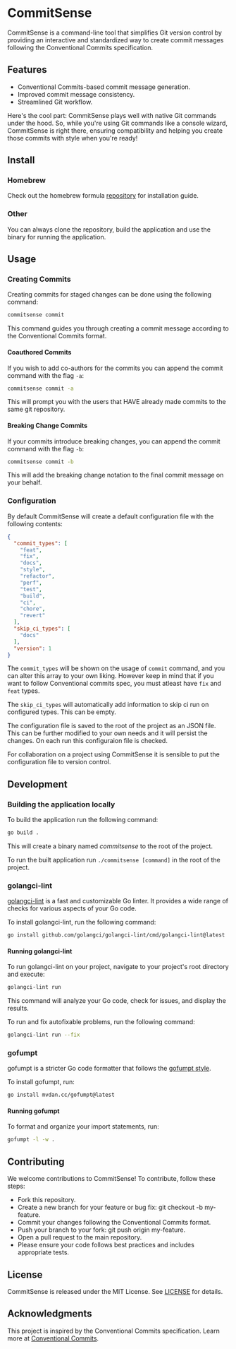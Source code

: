 # CommitSense

CommitSense is a command-line tool that simplifies Git version control by providing an interactive and standardized way to create commit messages following the Conventional Commits specification.

## Features

- Conventional Commits-based commit message generation.
- Improved commit message consistency.
- Streamlined Git workflow.

Here's the cool part: CommitSense plays well with native Git commands under the hood. So, while you're using Git commands like a console wizard, CommitSense is right there, ensuring compatibility and helping you create those commits with style when you're ready!

## Install

### Homebrew

Check out the homebrew formula [repository](https://github.com/HRemonen/homebrew-commitsense) for installation guide.

### Other

You can always clone the repository, build the application and use the binary for running the application.

## Usage

### Creating Commits

Creating commits for staged changes can be done using the following command:

```bash
commitsense commit
```

This command guides you through creating a commit message according to the Conventional Commits format.

#### Coauthored Commits

If you wish to add co-authors for the commits you can append the commit command with the flag `-a`:

```bash
commitsense commit -a
```

This will prompt you with the users that HAVE already made commits to the same git repository.

#### Breaking Change Commits

If your commits introduce breaking changes, you can append the commit command with the flag `-b`:

```bash
commitsense commit -b
```

This will add the breaking change notation to the final commit message on your behalf.

### Configuration

By default CommitSense will create a default configuration file with the following contents:

```JSON
{
  "commit_types": [
    "feat",
    "fix",
    "docs",
    "style",
    "refactor",
    "perf",
    "test",
    "build",
    "ci",
    "chore",
    "revert"
  ],
  "skip_ci_types": [
    "docs"
  ],
  "version": 1
}
```

The `commit_types` will be shown on the usage of `commit` command, and you can alter this array to your own liking. However keep in mind that if you want to follow Conventional commits spec, you must atleast have `fix` and `feat` types.

The `skip_ci_types` will automatically add information to skip ci run on configured types. This can be empty.

The configuration file is saved to the root of the project as an JSON file. This can be further modified to your own needs and it will persist the changes. On each run this configuraion file is checked.

For collaboration on a project using CommitSense it is sensible to put the configuration file to version control.

## Development

### Building the application locally

To build the application run the following command:
```bash
go build .
```

This will create a binary named *commitsense* to the root of the project.

To run the built application run `./commitsense [command]` in the root of the project.

### golangci-lint

[golangci-lint](https://golangci-lint.run/) is a fast and customizable Go linter. It provides a wide range of checks for various aspects of your Go code.

To install golangci-lint, run the following command:

```bash
go install github.com/golangci/golangci-lint/cmd/golangci-lint@latest
```

#### Running golangci-lint

To run golangci-lint on your project, navigate to your project's root directory and execute:

```bash
golangci-lint run
```
This command will analyze your Go code, check for issues, and display the results.

To run and fix autofixable problems, run the following command:

```bash
golangci-lint run --fix
```

### gofumpt

gofumpt is a stricter Go code formatter that follows the [gofumpt style](https://github.com/mvdan/gofumpt).

To install gofumpt, run:

```bash
go install mvdan.cc/gofumpt@latest
```

#### Running gofumpt

To format and organize your import statements, run:

```bash
gofumpt -l -w .
```

## Contributing
We welcome contributions to CommitSense! To contribute, follow these steps:

- Fork this repository.
- Create a new branch for your feature or bug fix: git checkout -b my-feature.
- Commit your changes following the Conventional Commits format.
- Push your branch to your fork: git push origin my-feature.
- Open a pull request to the main repository.
- Please ensure your code follows best practices and includes appropriate tests.

## License

CommitSense is released under the MIT License. See [LICENSE](LICENSE) for details.

## Acknowledgments
This project is inspired by the Conventional Commits specification. Learn more at [Conventional Commits](https://www.conventionalcommits.org/en/v1.0.0/).
